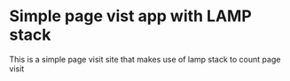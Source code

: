 # Simple page vist app with LAMP stack

This is a simple page visit site that makes use of lamp stack to count page visit